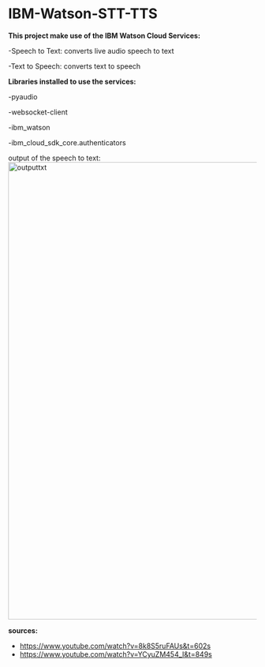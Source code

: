 # IBM-Watson-STT-TTS
**This project make use of the IBM Watson Cloud Services:**

-Speech to Text: converts live audio speech to text

-Text to Speech: converts text to speech


**Libraries installed to use the services:**

-pyaudio

-websocket-client

-ibm_watson

-ibm_cloud_sdk_core.authenticators

output of the speech to text:
<img width="927" alt="outputtxt" src="https://user-images.githubusercontent.com/86415915/127442797-35d31490-d323-40ed-9cc4-6a5f83b3ddf6.PNG">




**sources:**
- https://www.youtube.com/watch?v=8k8S5ruFAUs&t=602s
- https://www.youtube.com/watch?v=YCyuZM454_I&t=849s
